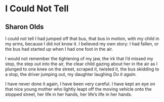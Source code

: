 # I Could Not Tell
## Sharon Olds
I could not tell I had jumped off that bus,
that bus in motion, with my child in my arms,
because I did not know it. I believed my own story:
I had fallen, or the bus had started up
when I had one foot in the air.

I would not remember the tightening of my jaw,
the irk that I’d missed my stop, the step out
into the air, the clear child
gazing about her in the air as I plunged
to one knee on the street, scraped it, twisted it,
the bus skidding to a stop, the driver
jumping out, my daughter laughing
 _Do it again._

I have never done it
again, I have been very careful.
I have kept an eye on that nice young mother
who lightly leapt
off the moving vehicle
onto the stopped street, her life
in her hands, her life’s life in her hands.
